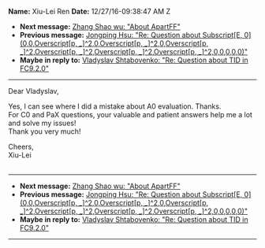 **Name:** Xiu-Lei Ren
**Date:** 12/27/16-09:38:47 AM Z

  - **Next message:** [Zhang Shao wu: "About ApartFF"](1169.html)
  - **Previous message:** [Jongping Hsu: "Re: Question about
    Subscript[E, 0](0,0,Overscript[p,
    \_]^2,0,Overscript[p, \_]^2,0,Overscript[p,
    \_]^2,Overscript[p, \_]^2,Overscript[p,
    \_]^2,Overscript[p, \_]^2,0,0,0,0,0)"](1167.html)
  - **Maybe in reply to:** [Vladyslav Shtabovenko: "Re: Question about
    TID in FC9.2.0"](1166.html)

-----

Dear Vladyslav,  

Yes, I can see where I did a mistake about A0 evaluation. Thanks.  
For C0 and PaX questions, your valuable and patient answers help me a
lot and solve my issues\!  
Thank you very much\!  

Cheers,  
Xiu-Lei  
   

-----

  - **Next message:** [Zhang Shao wu: "About ApartFF"](1169.html)
  - **Previous message:** [Jongping Hsu: "Re: Question about
    Subscript[E, 0](0,0,Overscript[p,
    \_]^2,0,Overscript[p, \_]^2,0,Overscript[p,
    \_]^2,Overscript[p, \_]^2,Overscript[p,
    \_]^2,Overscript[p, \_]^2,0,0,0,0,0)"](1167.html)
  - **Maybe in reply to:** [Vladyslav Shtabovenko: "Re: Question about
    TID in FC9.2.0"](1166.html)

-----

